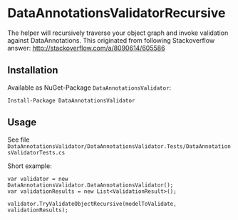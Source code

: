 # DataAnnotationsValidatorRecursive

The helper will recursively traverse your object graph and invoke validation against DataAnnotations.
This originated from following Stackoverflow answer: http://stackoverflow.com/a/8090614/605586

## Installation

Available as NuGet-Package `DataAnnotationsValidator`:

    Install-Package DataAnnotationsValidator

## Usage

See file `DataAnnotationsValidator/DataAnnotationsValidator.Tests/DataAnnotationsValidatorTests.cs`

Short example:

    var validator = new DataAnnotationsValidator.DataAnnotationsValidator();
    var validationResults = new List<ValidationResult>();

    validator.TryValidateObjectRecursive(modelToValidate, validationResults);
